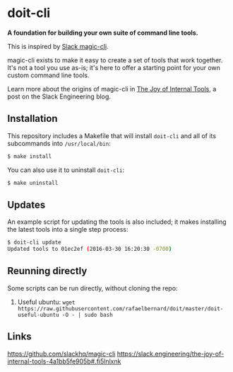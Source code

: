 # doit-cli
**A foundation for building your own suite of command line tools.**

This is inspired by [Slack magic-cli](https://medium.com/@SlackEng/4a1bb5fe905b).

magic-cli exists to make it easy to create a set of tools that work together.  It's not a tool you use as-is; it's here to offer a starting point for your own custom command line tools.

Learn more about the origins of magic-cli in [The Joy of Internal Tools](https://medium.com/@SlackEng/4a1bb5fe905b), a post on the Slack Engineering blog.

## Installation
This repository includes a Makefile that will install `doit-cli` and all of its subcommands into `/usr/local/bin`:

````bash
$ make install
````

You can also use it to uninstall `doit-cli`:

````bash
$ make uninstall
````

## Updates

An example script for updating the tools is also included; it makes installing the latest tools into a single step process:

```bash
$ doit-cli update
Updated tools to 01ec2ef (2016-03-30 16:20:30 -0700)
```

## Reunning directly

Some scripts can be run directly, without cloning the repo:

1. Useful ubuntu: `wget https://raw.githubusercontent.com/rafaelbernard/doit/master/doit-useful-ubuntu -O - | sudo bash`

## Links

https://github.com/slackhq/magic-cli
https://slack.engineering/the-joy-of-internal-tools-4a1bb5fe905b#.fi5lnlxnk
